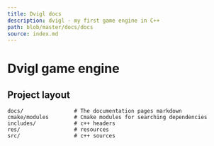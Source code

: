 ```yaml
---
title: Dvigl docs
description: dvigl - my first game engine in C++
path: blob/master/docs/docs
source: index.md
---
```


# Dvigl game engine

## Project layout

    docs/                # The documentation pages markdown
    cmake/modules        # Cmake modules for searching dependencies
    includes/            # c++ headers
    res/                 # resources
    src/                 # c++ sources